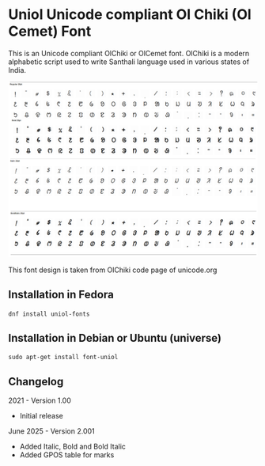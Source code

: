 # Uniol Unicode compliant Ol Chiki (Ol Cemet) Font
This is an Unicode compliant OlChiki or OlCemet font.
 OlChiki is a modern alphabetic script used to write Santhali language used in various states of India.

![UniOl](UniOl.webp)

This font design is taken from OlChiki code page of unicode.org

## Installation in Fedora
~~~
dnf install uniol-fonts
~~~
## Installation in Debian or Ubuntu (universe)
~~~
sudo apt-get install font-uniol
~~~
## Changelog 
2021 - Version 1.00 

  - Initial release

June 2025 - Version 2.001

  - Added Italic, Bold and Bold Italic
  - Added GPOS table for marks

